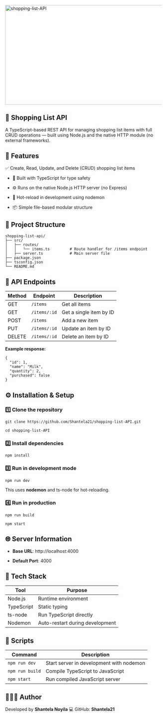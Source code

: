 <img src="https://socialify.git.ci/Shantela21/shopping-list-API/image?language=1&owner=1&name=1&stargazers=1&theme=Light" alt="shopping-list-API" width="640" height="320" />

## 🛒 Shopping List API

  A TypeScript-based REST API for managing shopping list items with full CRUD operations — built using Node.js and the native HTTP module (no external frameworks).

## 🚀 Features

✅ Create, Read, Update, and Delete (CRUD) shopping list items

* 🧠 Built with TypeScript  for type safety

* ⚙️ Runs on the native Node.js HTTP server (no Express)

* 🔁 Hot-reload in development using nodemon

* 📦 Simple file-based modular structure

## 📁 Project Structure
```
shopping-list-api/
├── src/
│   ├── routes/
│   │   └── items.ts         # Route handler for /items endpoint
│   ├── server.ts            # Main server file
├── package.json
├── tsconfig.json
└── README.md
``` 

## 🧩 API Endpoints
| Method | Endpoint     | Description             |
| ------ | ------------ | ----------------------- |
| GET    | `/items`     | Get all items           |
| GET    | `/items/:id` | Get a single item by ID |
| POST   | `/items`     | Add a new item          |
| PUT    | `/items/:id` | Update an item by ID    |
| DELETE | `/items/:id` | Delete an item by ID    |

**Example response:**
```
{
  "id": 1,
  "name": "Milk",
  "quantity": 2,
  "purchased": false
}
```

## ⚙️ Installation & Setup
### 1️⃣ Clone the repository
```
git clone https://github.com/Shantela21/shopping-list-API.git
```
```
cd shopping-list-API
``` 

### 2️⃣ Install dependencies
```
npm install
```
### 3️⃣ Run in development mode
```
npm run dev
```


This uses **nodemon** and ts-node for hot-reloading.

### 4️⃣ Run in production
```
npm run build
```

```
npm start
```

## 🌐 Server Information

* **Base URL**: http://localhost:4000

* **Default Port**: 4000

## 🧠 Tech Stack
| Tool       | Purpose                         |
| ---------- | ------------------------------- |
| Node.js    | Runtime environment             |
| TypeScript | Static typing                   |
| ts-node    | Run TypeScript directly         |
| Nodemon    | Auto-restart during development |

## 🧰 Scripts
| Command         | Description                              |
| --------------- | ---------------------------------------- |
| `npm run dev`   | Start server in development with nodemon |
| `npm run build` | Compile TypeScript to JavaScript         |
| `npm start`     | Run compiled JavaScript server           |

## 👩🏽‍💻 Author

Developed by **Shantela Noyila**
💻 GitHub: **Shantela21**